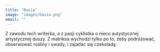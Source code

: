 ```yaml
---
title: "Basia"
image: "images/basia.png"
email: ""
---
```


Z zawodu tech writerka, a z pasji cyklistka o nieco autystycznej artystycznej duszy. Z matriksa wychodzi tylko po to, żeby podróżować, obserwować rośliny i owady, i zajadać się czekoladą.     
